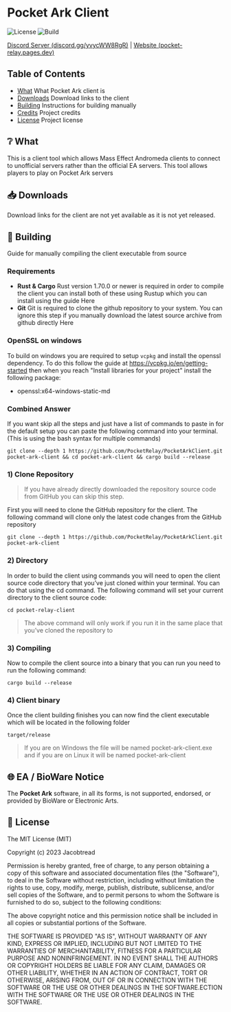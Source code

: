 
# Pocket Ark Client

![License](https://img.shields.io/github/license/PocketRelay/PocketArkClient?style=for-the-badge)
![Build](https://img.shields.io/github/actions/workflow/status/PocketRelay/PocketArkClient/build.yml?style=for-the-badge)

[Discord Server (discord.gg/yvycWW8RgR)](https://discord.gg/yvycWW8RgR) | [Website (pocket-relay.pages.dev)](https://pocket-relay.pages.dev/)


## Table of Contents

- [What](#❔-what) What Pocket Ark client is
- [Downloads](#📥-downloads) Download links to the client
- [Building](#🚀-building) Instructions for building manually
- [Credits](#🔌-credits) Project credits
- [License](#🧾-license) Project license

## ❔ What

This is a client tool which allows Mass Effect Andromeda clients to connect to unofficial servers rather than the official EA servers. This tool allows players to play on Pocket Ark servers


## 📥 Downloads

Download links for the client are not yet available as it is not yet released.

<!-- Below are some quick download links to download the latest versions, the client tool contains a built in auto-updater so you don't have to return to this website every time a new release is available.

| Variant | Download Link                                                                                                    |
| ------- | ---------------------------------------------------------------------------------------------------------------- |
| Normal  | [Download](https://github.com/PocketRelay/PocketArkClient/releases/latest/download/pocket-ark-client.exe)        |
| Native  | [Download](https://github.com/PocketRelay/PocketArkClient/releases/latest/download/pocket-ark-client-native.exe) |

 -->

## 🚀 Building

Guide for manually compiling the client executable from source

### Requirements

- **Rust & Cargo** Rust version 1.70.0 or newer is required in order to compile the client you can install both of these using Rustup which you can install using the guide Here
- **Git** Git is required to clone the github repository to your system. You can ignore this step if you manually download the latest source archive from github directly Here

### OpenSSL on windows

To build on windows you are required to setup `vcpkg` and install the openssl dependency. To do this
follow the guide at https://vcpkg.io/en/getting-started then when you reach "Install libraries for your project"
install the following package:
- openssl:x64-windows-static-md

### Combined Answer

If you want skip all the steps and just have a list of commands to paste in for the default setup you can paste the following command into your terminal. (This is using the bash syntax for multiple commands)

```shell
git clone --depth 1 https://github.com/PocketRelay/PocketArkClient.git pocket-ark-client && cd pocket-ark-client && cargo build --release
```

### 1) Clone Repository

> If you have already directly downloaded the repository source code from GitHub you can skip this step.

First you will need to clone the GitHub repository for the client. The following command will clone only the latest code changes from the GitHub repository

```shell
git clone --depth 1 https://github.com/PocketRelay/PocketArkClient.git pocket-ark-client
```

### 2) Directory

In order to build the client using commands you will need to open the client source code directory that you’ve just cloned within your terminal. You can do that using the cd command. The following command will set your current directory to the client source code:


```shell
cd pocket-relay-client
```

> The above command will only work if you run it in the same place that you’ve cloned the repository to

### 3) Compiling

Now to compile the client source into a binary that you can run you need to run the following command:

```shell
cargo build --release
```

### 4) Client binary

Once the client building finishes you can now find the client executable which will be located in the following folder

```
target/release
```

> If you are on Windows the file will be named pocket-ark-client.exe and if you are on Linux it will be named pocket-ark-client



## 🌐 EA / BioWare Notice

The **Pocket Ark** software, in all its forms, is not supported, endorsed, or provided by BioWare or Electronic Arts.

## 🧾 License

The MIT License (MIT)

Copyright (c) 2023 Jacobtread

Permission is hereby granted, free of charge, to any person obtaining a copy
of this software and associated documentation files (the "Software"), to deal
in the Software without restriction, including without limitation the rights
to use, copy, modify, merge, publish, distribute, sublicense, and/or sell
copies of the Software, and to permit persons to whom the Software is
furnished to do so, subject to the following conditions:

The above copyright notice and this permission notice shall be included in all
copies or substantial portions of the Software.

THE SOFTWARE IS PROVIDED "AS IS", WITHOUT WARRANTY OF ANY KIND, EXPRESS OR
IMPLIED, INCLUDING BUT NOT LIMITED TO THE WARRANTIES OF MERCHANTABILITY,
FITNESS FOR A PARTICULAR PURPOSE AND NONINFRINGEMENT. IN NO EVENT SHALL THE
AUTHORS OR COPYRIGHT HOLDERS BE LIABLE FOR ANY CLAIM, DAMAGES OR OTHER
LIABILITY, WHETHER IN AN ACTION OF CONTRACT, TORT OR OTHERWISE, ARISING FROM,
OUT OF OR IN CONNECTION WITH THE SOFTWARE OR THE USE OR OTHER DEALINGS IN THE
SOFTWARE.ECTION WITH THE SOFTWARE OR THE USE OR OTHER DEALINGS IN THE SOFTWARE.


